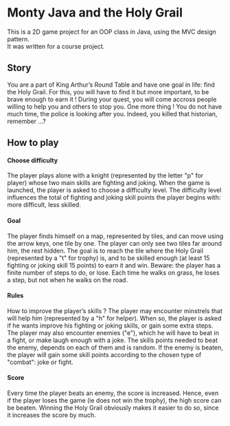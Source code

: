 Monty Java and the Holy Grail
=============

This is a 2D game project for an OOP class in Java, using the MVC design pattern.  
It was written for a course project.

## Story
You are a part of King Arthur’s Round Table and have one goal in life: find the
Holy Grail. For this, you will have to find it but more important, to be brave
enough to earn it ! During your quest, you will come accross people willing to help
you and others to stop you. One more thing ! You do not have much time, the
police is looking after you. Indeed, you killed that historian, remember ...?

## How to play
#### Choose difficulty 
The player plays alone with a knight (represented by the letter
"p" for player) whose two main skills are fighting and joking. When the game
is launched, the player is asked to choose a difficulty level. The difficulty level
influences the total of fighting and joking skill points the player begins with: more
difficult, less skilled.  
#### Goal 
The player finds himself on a map, represented by tiles, and can move using
the arrow keys, one tile by one. The player can only see two tiles far around him,
the rest hidden. The goal is to reach the tile where the Holy Grail (represented by
a "t" for trophy) is, and to be skilled enough (at least 15 fighting or joking skill
15 points) to earn it and win. Beware: the player has a finite number of steps to do,
or lose. Each time he walks on grass, he loses a step, but not when he walks on
the road.

#### Rules 
How to improve the player’s skills ? The player may encounter minstrels
that will help him (represented by a "h" for helper). When so, the player is asked if
he wants improve his fighting or joking skills, or gain some extra steps. The player
may also encounter enemies ("e"), which he will have to beat in a fight, or make
laugh enough with a joke. The skills points needed to beat the enemy, depends on
each of them and is random. If the enemy is beaten, the player will gain some skill
points according to the chosen type of "combat": joke or fight.  
#### Score 
Every time the player beats an enemy, the score is increased. Hence, even
if the player loses the game (ie does not win the trophy), the high score can be
beaten. Winning the Holy Grail obviously makes it easier to do so, since it increases
the score by much.
